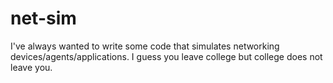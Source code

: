 net-sim
=======

I've always wanted to write some code that simulates networking devices/agents/applications. I guess you leave college but college does not leave you.
